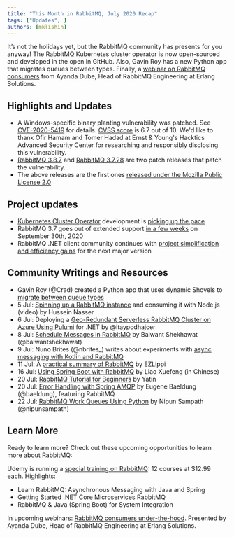 ```yaml
---
title: "This Month in RabbitMQ, July 2020 Recap"
tags: ["Updates", ]
authors: [mklishin]
---
```


It’s not the holidays yet, but the RabbitMQ community has presents for you anyway!
The RabbitMQ Kubernetes cluster operator is now open-sourced and developed in the open in GitHub.
Also, Gavin Roy has a new Python app that migrates queues between types.
Finally, a [webinar on RabbitMQ consumers](https://www2.erlang-solutions.com/webinar-registration-1#pardot-form) from Ayanda Dube, Head of RabbitMQ Engineering at Erlang Solutions.

<!-- truncate -->

## Highlights and Updates

 * A Windows-specific binary planting vulnerability was patched. See [CVE-2020-5419](https://tanzu.vmware.com/security/cve-2020-5419) for details.
   [CVSS score](https://www.first.org/cvss/calculator/3.0#CVSS:3.0/AV:L/AC:L/PR:H/UI:N/S:U/C:H/I:H/A:H) is 6.7 out of 10.
   We'd like to thank Ofir Hamam and Tomer Hadad at Ernst & Young's Hacktics Advanced Security Center for researching and responsibly disclosing
   this vulnerability.
 * [RabbitMQ 3.8.7](https://github.com/rabbitmq/rabbitmq-server/releases/tag/v3.8.7) and [RabbitMQ 3.7.28](https://github.com/rabbitmq/rabbitmq-server/releases/tag/v3.7.28)
   are two patch releases that patch the vulnerability.
 * The above releases are the first ones [released under the Mozilla Public License 2.0](https://github.com/rabbitmq/rabbitmq-server/issues/2372)

## Project updates

 * [Kubernetes Cluster Operator](/docs/kubernetes/operator/operator-overview) development is [picking up the pace](https://github.com/rabbitmq/cluster-operator/pulls?q=is%3Apr+is%3Aclosed)
 * RabbitMQ 3.7 goes out of extended support [in a few weeks](/release-information/versions) on September 30th, 2020
 * RabbitMQ .NET client community continues with [project simplification and efficiency gains](https://github.com/rabbitmq/rabbitmq-dotnet-client/pulls?q=is%3Apr+is%3Aclosed) for the next major version

## Community Writings and Resources

 * Gavin Roy (@Crad) created a Python app that uses dynamic Shovels to [migrate between queue types](https://gist.github.com/gmr/535c68a72b0338b3c4dd1832403422b1)
 * 5 Jul: [Spinning up a RabbitMQ instance](https://www.youtube.com/watch?v=eWiqa5SgxeA) and consuming it with Node.js (video) by Hussein Nasser
 * 6 Jul: Deploying a [Geo-Redundant Serverless RabbitMQ Cluster on Azure Using Pulumi](https://www.pulumi.com/blog/rabbitmq-azure/) for .NET by @itaypodhajcer
 * 8 Jul: [Schedule Messages in RabbitMQ](https://medium.com/swlh/delay-schedule-messages-in-rabbitmq-208b594cdc00) by Balwant Shekhawat (@balwantshekhawat)
 * 9 Jul:  Nuno Brites (@nbrites_) writes about experiments with [async messaging with Kotlin and RabbitMQ](https://medium.com/swlh/async-messaging-with-kotlin-and-rabbitmq-d69df1937b25)
 * 11 Jul: A [practical summary of RabbitMQ](http://www.ezlippi.com/blog/2020/07/rabbitmq-practice.html) by EZLippi
 * 16 Jul: [Using Spring Boot with RabbitMQ](https://www.ershicimi.com/p/de6004823c72e3e4805c5eee802c87a3) by Liao Xuefeng (in Chinese)
 * 20 Jul: [RabbitMQ Tutorial for Beginners](https://examples.javacodegeeks.com/rabbitmq-tutorial-for-beginners/) by Yatin
 * 20 Jul: [Error Handling with Spring AMQP](https://www.baeldung.com/spring-amqp-error-handling) by Eugene Baeldung (@baeldung), featuring RabbitMQ
 * 22 Jul: [RabbitMQ Work Queues Using Python](https://medium.com/@nipunsampath/rabbitmq-work-queues-using-python-d7663e3a2635) by Nipun Sampath (@nipunsampath)

## Learn More

Ready to learn more? Check out these upcoming opportunities to learn more about RabbitMQ:

Udemy is running a [special training on RabbitMQ](https://www.udemy.com/courses/search/?q=rabbitmq): 12 courses at $12.99 each. Highlights:

 * Learn RabbitMQ: Asynchronous Messaging with Java and Spring
 * Getting Started .NET Core Microservices RabbitMQ
 * RabbitMQ & Java (Spring Boot) for System Integration

In upcoming webinars: [RabbitMQ consumers under-the-hood](https://www2.erlang-solutions.com/webinar-registration-1#pardot-form).
Presented by Ayanda Dube, Head of RabbitMQ Engineering at Erlang Solutions.
